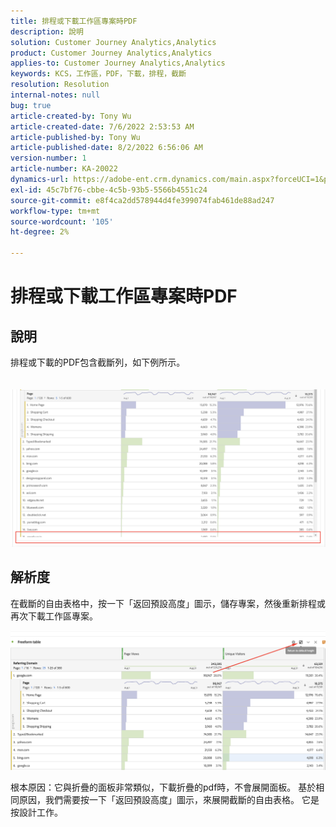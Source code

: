 ```yaml
---
title: 排程或下載工作區專案時PDF
description: 說明
solution: Customer Journey Analytics,Analytics
product: Customer Journey Analytics,Analytics
applies-to: Customer Journey Analytics,Analytics
keywords: KCS，工作區，PDF，下載，排程，截斷
resolution: Resolution
internal-notes: null
bug: true
article-created-by: Tony Wu
article-created-date: 7/6/2022 2:53:53 AM
article-published-by: Tony Wu
article-published-date: 8/2/2022 6:56:06 AM
version-number: 1
article-number: KA-20022
dynamics-url: https://adobe-ent.crm.dynamics.com/main.aspx?forceUCI=1&pagetype=entityrecord&etn=knowledgearticle&id=0a8bd2d7-d6fc-ec11-82e5-000d3a3b090d
exl-id: 45c7bf76-cbbe-4c5b-93b5-5566b4551c24
source-git-commit: e8f4ca2dd578944d4fe399074fab461de88ad247
workflow-type: tm+mt
source-wordcount: '105'
ht-degree: 2%

---
```


# 排程或下載工作區專案時PDF

## 說明

排程或下載的PDF包含截斷列，如下例所示。<br><br>
<br>![](assets/___140e6ba7-d7fc-ec11-82e5-000d3a3b090d___.png)

## 解析度


在截斷的自由表格中，按一下「返回預設高度」圖示，儲存專案，然後重新排程或再次下載工作區專案。

![](assets/e9fea250-d7fc-ec11-82e5-000d3a3b090d.png)



根本原因：它與折疊的面板非常類似，下載折疊的pdf時，不會展開面板。
基於相同原因，我們需要按一下「返回預設高度」圖示，來展開截斷的自由表格。 它是按設計工作。
